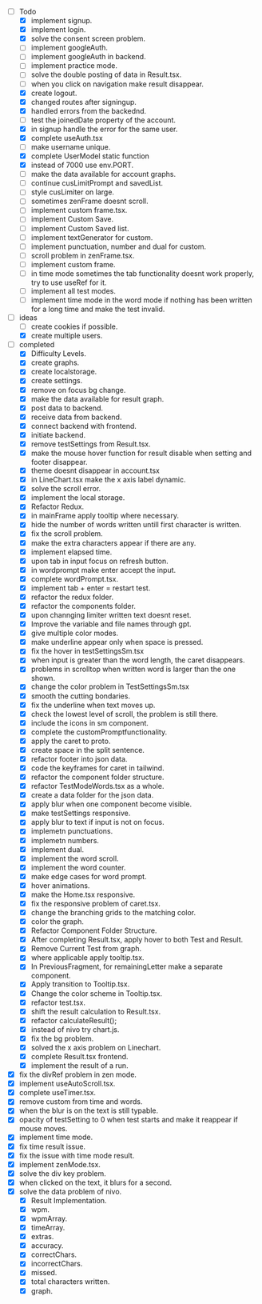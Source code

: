 - [ ] Todo
  - [x] implement signup.
  - [x] implement login.
  - [x] solve the consent screen problem.
  - [ ] implement googleAuth.
  - [ ] implement googleAuth in backend.
  - [ ] implement practice mode.
  - [ ] solve the double posting of data in Result.tsx.
  - [ ] when you click on navigation make result disappear.
  - [x] create logout.
  - [x] changed routes after signingup.
  - [x] handled errors from the backednd.
  - [ ] test the joinedDate property of the account. 
  - [x] in signup handle the error for the same user.
  - [x] complete useAuth.tsx
  - [ ] make username unique.
  - [x] complete UserModel static function 
  - [x] instead of 7000 use env.PORT.
  - [ ] make the data available for account graphs.
  - [ ] continue cusLimitPrompt and savedList.
  - [ ] style cusLimiter on large.
  - [ ] sometimes zenFrame doesnt scroll.
  - [ ] implement custom frame.tsx.
  - [ ] implement Custom Save.
  - [ ] implement Custom Saved list.
  - [ ] implement textGenerator for custom.
  - [ ] implement punctuation, number and dual for custom.
  - [ ] scroll problem in zenFrame.tsx.
  - [ ] implement custom frame.
  - [ ] in time mode sometimes the tab functionality doesnt work properly, try to use useRef for it.
  - [ ] implement all test modes.
  - [ ] implement time mode in the word mode if nothing has been written for a long time and make the test invalid.

- [ ] ideas
  - [ ] create cookies if possible.
  - [x] create multiple users.

- [ ] completed
  - [x] Difficulty Levels.
  - [x] create graphs.
  - [x] create localstorage.
  - [x] create settings.
  - [x] remove on focus bg change.
  - [x] make the data available for result graph.
  - [x] post data to backend.
  - [x] receive data from backend.
  - [x] connect backend with frontend.
  - [x] initiate backend.
  - [x] remove testSettings from Result.tsx.
  - [x] make the mouse hover function for result disable when setting and footer disappear.
  - [x] theme doesnt disappear in account.tsx
  - [x] in LineChart.tsx make the x axis label dynamic.
  - [x] solve the scroll error.
  - [x] implement the local storage.
  - [x] Refactor Redux.
  - [x] in mainFrame apply tooltip where necessary.
  - [x] hide the number of words written untill first character is written.
  - [x] fix the scroll problem.
  - [x] make the extra characters appear if there are any.
  - [x] implement elapsed time.
  - [x] upon tab in input focus on refresh button.
  - [x] in wordprompt make enter accept the input.
  - [x] complete wordPrompt.tsx.
  - [x] implement tab + enter = restart test.
  - [x] refactor the redux folder.
  - [x] refactor the components folder.
  - [x] upon channging limiter written text doesnt reset.
  - [x] Improve the variable and file names through gpt.
  - [x] give multiple color modes.
  - [x] make underline appear only when space is pressed.
  - [x] fix the hover in testSettingsSm.tsx
  - [x] when input is greater than the word length, the caret disappears.
  - [x] problems in scrolltop when written word is larger than the one shown.
  - [x] change the color problem in TestSettingsSm.tsx
  - [x] smooth the cutting bondaries.
  - [x] fix the underline when text moves up.
  - [x] check the lowest level of scroll, the problem is still there.
  - [x] include the icons in sm component.
  - [x] complete the customPromptfunctionality.
  - [x] apply the caret to proto.
  - [x] create space in the split sentence.
  - [x] refactor footer into json data.
  - [x] code the keyframes for caret in tailwind.
  - [x] refactor the component folder structure.
  - [x] refactor TestModeWords.tsx as a whole.
  - [x] create a data folder for the json data.
  - [x] apply blur when one component become visible.
  - [x] make testSettings responsive.
  - [x] apply blur to text if input is not on focus.
  - [x] implemetn punctuations.
  - [x] implemetn numbers.
  - [x] implement dual.
  - [x] implement the word scroll.
  - [x] implement the word counter.
  - [x] make edge cases for word prompt.
  - [x] hover animations.
  - [x] make the Home.tsx responsive.
  - [x] fix the responsive problem of caret.tsx.
  - [x] change the branching grids to the matching color.
  - [x] color the graph.
  - [x] Refactor Component Folder Structure.
  - [x] After completing Result.tsx, apply hover to both Test and Result.
  - [x] Remove Current Test from graph.
  - [x] where applicable apply tooltip.tsx.
  - [x] In PreviousFragment, for remainingLetter make a separate component.
  - [x] Apply transition to Tooltip.tsx.
  - [x] Change the color scheme in Tooltip.tsx.
  - [x] refactor test.tsx.
  - [x] shift the result calculation to Result.tsx.
  - [x] refactor calculateResult();
  - [x] instead of nivo try chart.js.
  - [x] fix the bg problem.
  - [x] solved the x axis problem on Linechart.
  - [x] complete Result.tsx frontend.
  - [x] implement the result of a run.
 - [x] fix the divRef problem in zen mode.
  - [x] implement useAutoScroll.tsx.
  - [x] complete useTimer.tsx.
  - [x] remove custom from time and words.
  - [x] when the blur is on the text is still typable.
  - [x] opacity of testSetting to 0 when test starts and make it reappear if mouse moves.
  - [x] implement time mode.
  - [x] fix time result issue.
  - [x] fix the issue with time mode result.
  - [x] implement zenMode.tsx.
  - [x] solve the div key problem.
  - [x] when clicked on the text, it blurs for a second.
  - [x] solve the data problem of nivo.
    - [x] Result Implementation.
    - [x] wpm.
    - [x] wpmArray.
    - [x] timeArray.
    - [x] extras.
    - [x] accuracy.
    - [x] correctChars.
    - [x] incorrectChars.
    - [x] missed.
    - [x] total characters written.
    - [x] graph.
